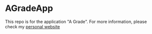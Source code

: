 # AGradeApp
This repo is for the application "A Grade". For more information, please check my [personal website](https://nonnature.github.io/projects/a_grade.html)